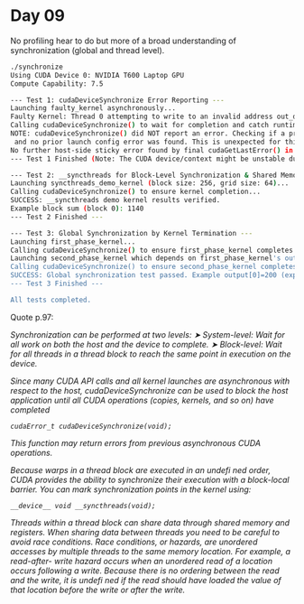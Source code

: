 # Day 09

No profiling hear to do but more of a broad understanding of synchronization (global and thread level). 

```bash
./synchronize 
Using CUDA Device 0: NVIDIA T600 Laptop GPU
Compute Capability: 7.5

--- Test 1: cudaDeviceSynchronize Error Reporting ---
Launching faulty_kernel asynchronously...
Faulty Kernel: Thread 0 attempting to write to an invalid address out_data[N+10]. This should cause an error.
Calling cudaDeviceSynchronize() to wait for completion and catch runtime errors...
NOTE: cudaDeviceSynchronize() did NOT report an error. Checking if a previous cudaGetLastError() did 
 and no prior launch config error was found. This is unexpected for this faulty_kernel setup.
No further host-side sticky error found by final cudaGetLastError() in Test 1.
--- Test 1 Finished (Note: The CUDA device/context might be unstable due to the intentional error) ---

--- Test 2: __syncthreads for Block-Level Synchronization & Shared Memory ---
Launching syncthreads_demo_kernel (block size: 256, grid size: 64)...
Calling cudaDeviceSynchronize() to ensure kernel completion...
SUCCESS: __syncthreads demo kernel results verified.
Example block sum (block 0): 1140
--- Test 2 Finished ---

--- Test 3: Global Synchronization by Kernel Termination ---
Launching first_phase_kernel...
Calling cudaDeviceSynchronize() to ensure first_phase_kernel completes globally.
Launching second_phase_kernel which depends on first_phase_kernel's output...
Calling cudaDeviceSynchronize() to ensure second_phase_kernel completes.
SUCCESS: Global synchronization test passed. Example output[0]=200 (expected 200).
--- Test 3 Finished ---

All tests completed.
```


Quote p.97: 

*Synchronization can be performed at two levels:*
*➤ System-level: Wait for all work on both the host and the device to complete.*
*➤ Block-level: Wait for all threads in a thread block to reach the same point in execution on the device.*

*Since many CUDA API calls and all kernel launches are asynchronous with respect to the host, cudaDeviceSynchronize can be used to block the host application until all CUDA operations (copies, kernels, and so on) have completed*

*`cudaError_t cudaDeviceSynchronize(void);`*

*This function may return errors from previous asynchronous CUDA operations.*

*Because warps in a thread block are executed in an undefi ned order, CUDA provides the ability to synchronize their execution with a block-local barrier. You can mark synchronization points in the kernel using:*

*`__device__ void __syncthreads(void);`*

*Threads within a thread block can share data through shared memory and registers. When sharing data between threads you need to be careful to avoid race conditions. Race conditions, or hazards, are unordered accesses by multiple threads to the same memory location. For example, a read-after- write hazard occurs when an unordered read of a location occurs following a write. Because there is no ordering between the read and the write, it is undefi ned if the read should have loaded the value of that location before the write or after the write.*